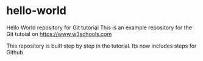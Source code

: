 # hello-world
Hello World repository for Git tutorial
This is an example repository for the Git tutoial on https://www.w3schools.com

This repository is built step by step in the tutorial.
Its now includes steps for Github

